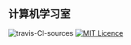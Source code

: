 ## 计算机学习室

![travis-CI-sources](https://travis-ci.com/learningstudio/learningstudio.github.io.svg?branch=sources)
[![MIT Licence](https://badges.frapsoft.com/os/mit/mit.svg?v=103)](https://opensource.org/licenses/mit-license.php)
